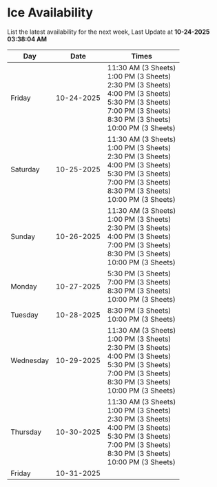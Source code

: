 # Ice Availability

List the latest availability for the next week, Last Update at **10-24-2025 03:38:04 AM**

| Day         | Date        | Times       |
| ----------- | ----------- | ----------- |
|Friday|10-24-2025|11:30 AM (3 Sheets)<br>1:00 PM (3 Sheets)<br>2:30 PM (3 Sheets)<br>4:00 PM (3 Sheets)<br>5:30 PM (3 Sheets)<br>7:00 PM (3 Sheets)<br>8:30 PM (3 Sheets)<br>10:00 PM (3 Sheets)|
|Saturday|10-25-2025|11:30 AM (3 Sheets)<br>1:00 PM (3 Sheets)<br>2:30 PM (3 Sheets)<br>4:00 PM (3 Sheets)<br>5:30 PM (3 Sheets)<br>7:00 PM (3 Sheets)<br>8:30 PM (3 Sheets)<br>10:00 PM (3 Sheets)|
|Sunday|10-26-2025|11:30 AM (3 Sheets)<br>1:00 PM (3 Sheets)<br>2:30 PM (3 Sheets)<br>4:00 PM (3 Sheets)<br>7:00 PM (3 Sheets)<br>8:30 PM (3 Sheets)<br>10:00 PM (3 Sheets)|
|Monday|10-27-2025|5:30 PM (3 Sheets)<br>7:00 PM (3 Sheets)<br>8:30 PM (3 Sheets)<br>10:00 PM (3 Sheets)|
|Tuesday|10-28-2025|8:30 PM (3 Sheets)<br>10:00 PM (3 Sheets)|
|Wednesday|10-29-2025|11:30 AM (3 Sheets)<br>1:00 PM (3 Sheets)<br>2:30 PM (3 Sheets)<br>4:00 PM (3 Sheets)<br>5:30 PM (3 Sheets)<br>7:00 PM (3 Sheets)<br>8:30 PM (3 Sheets)<br>10:00 PM (3 Sheets)|
|Thursday|10-30-2025|11:30 AM (3 Sheets)<br>1:00 PM (3 Sheets)<br>2:30 PM (3 Sheets)<br>4:00 PM (3 Sheets)<br>5:30 PM (3 Sheets)<br>7:00 PM (3 Sheets)<br>8:30 PM (3 Sheets)<br>10:00 PM (3 Sheets)|
|Friday|10-31-2025||
